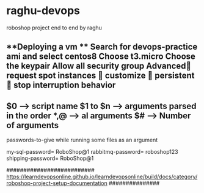 # raghu-devops
roboshop project end to end by raghu

**Deploying a vm **
Search for devops-practice ami and select centos8
Choose t3.micro
Choose the keypair
Allow all security group
Advanced request spot instances  customize  persistent  stop interruption behavior
------------------
$0 --> script name
$1 to $n --> arguments parsed in the order
$*,$@ --> al arguments
$# --> Number of arguments
------------------------

passwords-to-give while running some files as an argument

my-sql-password= RoboShop@1
rabbitmq-password= roboshop123
shipping-password= RoboShop@1



##########################
https://learndevopsonline.github.io/learndevopsonline/build/docs/category/roboshop-project-setup-documentation
###############